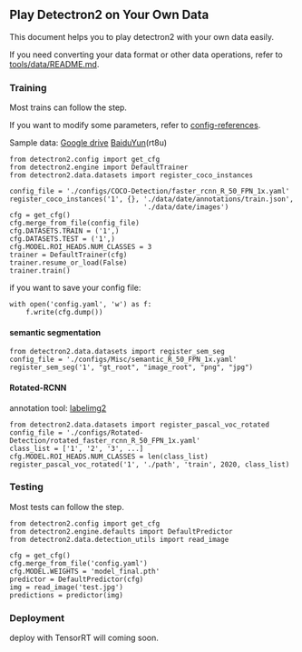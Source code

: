 ## Play Detectron2 on Your Own Data

This document helps you to play detectron2 with your own data easily.

If you need converting your data format or other data operations, refer to [tools/data/README.md](./tools/data/README.md).

### Training

Most trains can follow the step. 

If you want to modify some parameters, refer to [config-references](https://detectron2.readthedocs.io/modules/config.html#config-references).

Sample data: [Google drive](https://drive.google.com/file/d/1oapspxvzrvNuncBID8m-sfBPqSIpg_ND/view?usp=sharing) [BaiduYun](https://pan.baidu.com/s/1UUvd3beGlm9pmOCky0oxOQ)(rt8u)

```
from detectron2.config import get_cfg
from detectron2.engine import DefaultTrainer
from detectron2.data.datasets import register_coco_instances

config_file = './configs/COCO-Detection/faster_rcnn_R_50_FPN_1x.yaml'
register_coco_instances('1', {}, './data/date/annotations/train.json',
                                 './data/date/images')
cfg = get_cfg()
cfg.merge_from_file(config_file)
cfg.DATASETS.TRAIN = ('1',)
cfg.DATASETS.TEST = ('1',)
cfg.MODEL.ROI_HEADS.NUM_CLASSES = 3
trainer = DefaultTrainer(cfg)
trainer.resume_or_load(False)
trainer.train()
```

if you want to save your config file:

```
with open('config.yaml', 'w') as f:
    f.write(cfg.dump())
```

#### semantic segmentation

```
from detectron2.data.datasets import register_sem_seg
config_file = './configs/Misc/semantic_R_50_FPN_1x.yaml'
register_sem_seg('1', "gt_root", "image_root", "png", "jpg")
```

#### Rotated-RCNN

annotation tool: [labelimg2](https://github.com/chinakook/labelImg2)

```
from detectron2.data.datasets import register_pascal_voc_rotated
config_file = './configs/Rotated-Detection/rotated_faster_rcnn_R_50_FPN_1x.yaml'
class_list = ['1', '2', '3', ...]
cfg.MODEL.ROI_HEADS.NUM_CLASSES = len(class_list)
register_pascal_voc_rotated('1', './path', 'train', 2020, class_list)
```

### Testing

Most tests can follow the step.

```
from detectron2.config import get_cfg
from detectron2.engine.defaults import DefaultPredictor
from detectron2.data.detection_utils import read_image

cfg = get_cfg()
cfg.merge_from_file('config.yaml')
cfg.MODEL.WEIGHTS = 'model_final.pth'
predictor = DefaultPredictor(cfg)
img = read_image('test.jpg')
predictions = predictor(img)
```

### Deployment

deploy with TensorRT will coming soon.